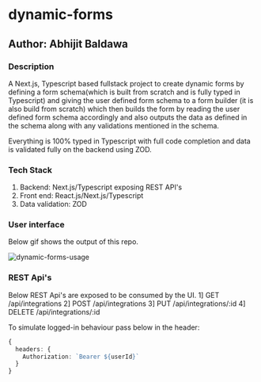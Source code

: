 # dynamic-forms
## Author: Abhijit Baldawa

### Description
A Next.js, Typescript based fullstack project to create dynamic forms by defining a form schema(which is built from scratch and is fully typed in Typescript) and giving the user defined form schema to a form builder (it is also build from scratch) which then builds the form by reading the user defined form schema accordingly and also outputs the data as defined in the schema along with any validations mentioned in the schema.

Everything is 100% typed in Typescript with full code completion and data is validated fully on the backend using ZOD.

### Tech Stack
1. Backend: Next.js/Typescript exposing REST API's
2. Front end: React.js/Next.js/Typescript
3. Data validation: ZOD


### User interface
Below gif shows the output of this repo.

![dynamic-forms-usage](https://user-images.githubusercontent.com/5449692/197034123-6324c860-7b24-4e40-8138-c51f1b254ee2.gif)

### REST Api's
Below REST Api's are exposed to be consumed by the UI.
1] GET /api/integrations
2] POST /api/integrations
3] PUT /api/integrations/:id
4] DELETE /api/integrations/:id

To simulate logged-in behaviour pass below in the header:
```typescript
{
  headers: {
    Authorization: `Bearer ${userId}`
  }
}
```
